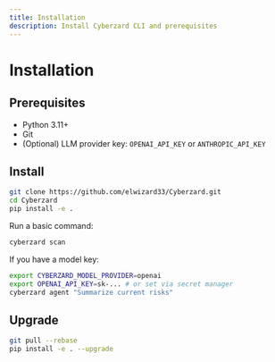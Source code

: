 ```yaml
---
title: Installation
description: Install Cyberzard CLI and prerequisites
---
```


# Installation

## Prerequisites
- Python 3.11+
- Git
- (Optional) LLM provider key: `OPENAI_API_KEY` or `ANTHROPIC_API_KEY`

## Install
```bash
git clone https://github.com/elwizard33/Cyberzard.git
cd Cyberzard
pip install -e .
```

Run a basic command:
```bash
cyberzard scan
```

If you have a model key:
```bash
export CYBERZARD_MODEL_PROVIDER=openai
export OPENAI_API_KEY=sk-... # or set via secret manager
cyberzard agent "Summarize current risks"
```

## Upgrade
```bash
git pull --rebase
pip install -e . --upgrade
```

